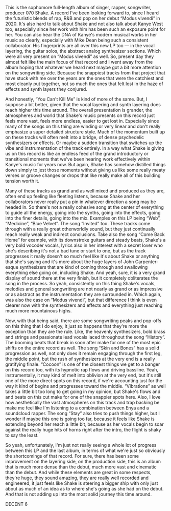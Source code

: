 This is the sophomore full-length album of singer, rapper, songwriter, producer 070 Shake. A record I've been looking forward to, since I heard the futuristic blends of rap, R&B and pop on her debut “Modus vivendi” in 2020. It's also hard to talk about Shake and not also talk about Kanye West too, especially since her work with him has been such an exposure point for her. You can also hear the DNA of Kanye's modern musical works in her music so clearly, especially with Mike Dean being such a consistent collaborator. His fingerprints are all over this new LP too — in the vocal layering, the guitar solos, the abstract analog synthesizer sections. Which were all very present on “Modus vivendi” as well. So, present day they almost felt like the main focus of that record and I went away from the album hoping that whatever we heard next maybe got a bit more attention on the songwriting side. Because the snappiest tracks from that project that have stuck with me over the years are the ones that were the catchiest and most cleanly put together, not so much the ones that felt lost in the haze of effects and synth layers they conjured.

And honestly, “You Can't Kill Me” is kind of more of the same. But, I suppose a bit better, given that the vocal layering and synth layering does reach higher this time around. The overall presentation is grander, the atmospheres and world that Shake's music presents on this record just feels more vast, feels more endless, easier to get lost in. Especially since many of the songs on this thing are winding or very linear and don't really emphasize a super detailed structure style. Much of the momentum built up on these tracks will often melt into a bridge, of dense psychedelic synthesizers or effects. Or maybe a sudden transition that switches up the vibe and instrumentation of the track entirely. In a way what Shake is giving us on this record is like an endless feed of the grand introductory or transitional moments that we've been hearing work effectively within Kanye's music for years now. But again, Shake has somehow distilled things down simply to jest those moments without giving us like some really meaty verses or groove changes or drops that like really make all of this building tension worth it.

Many of these tracks as grand and as well mixed and produced as they are, often end up feeling like fleeting listens, because Shake and her collaborators never really put a pin in whatever direction a song may be headed in. So there's not a really cohesive song at the center of everything to guide all the energy, going into the synths, going into the effects, going into the finer details, going into the mix. Examples on this LP being “Web”, “Medicine”, “Blue Velvet”. The song “Invited” too. These tracks come through with a really great otherworldly sound, but they just continually reach really weak and indirect conclusions. Take also the song “Come Back Home” for example, with its downstroke guitars and steady beats, Shake's a very bold vocoder vocals, lyrics also in her interest with a secret lover who she's describing it's not a bad tune or start to one, but as the track progresses it really doesn't so much feel like it's about Shake or anything that she's saying and it's more about the huge layers of John Carpenter-esque synthesizers that are kind of coming through and swallowing everything else going on, including Shake. And yeah, sure, it is a very grand display of sound there at the very finish, but it completely obliterates the song in the process. So yeah, consistently on this thing Shake's vocals, melodies and general songwriting are not nearly as grand or as impressive or as abstract as the instrumentation they are surrounded in. Which again, was also the case on “Modus vivendi”, but that difference I think is even clearer now with the synthesizers and effects and everything just reaching much more mountainous highs.

Now, with that being said, there are some songwriting peaks and pop-offs on this thing that I do enjoy, it just so happens that they're more the exception than they are the rule. Like, the heavenly synthesizers, bold brass and strings and passionate lead vocals laced throughout the song “History”. The booming beats that break in soon after make for one of the most epic shifts on the entire record as well. The song “Skin and Bones” has a solid progression as well, not only does it remain engaging through the first leg, the middle point, but the rush of synthesizers at the very end is a really gratifying finale. “Cocoon” is one of the closest things we get to a banger on this record too, with its hypnotic rap flows and driving bassline. Yeah, instrumentally, it may kind of melt into oblivion at the very end, but it's still one of the more direct spots on this record, if we're accounting just for the way it kind of begins and progresses toward the middle. “Vibrations” as well takes a little bit too long to get going in my opinion, but Shake's flows and and beats on this cut make for one of the snappier spots here. Also, I love how aesthetically the vast atmospheres on this track and trap backing be make me feel like I'm listening to a combination between Enya and a soundcloud rapper. The song “Stay” also tries to push things higher, but I wonder if maybe this one is going too far, because it feels like Shake is extending beyond her reach a little bit, because as her vocals begin to soar against the really huge hits of horns right after the intro, the flight is shaky to say the least.

So yeah, unfortunately, I'm just not really seeing a whole lot of progress between this LP and the last album, in terms of what we're just so obviously the shortcomings of that record. For sure, there has been some improvement on the layering side, on the production side, this is an album that is much more dense than the debut, much more vast and cinematic than the debut. And while these elements are great in some respects, they're huge, they sound amazing, they are really well recorded and engineered, it just feels like Shake is steering a bigger ship with only just about as much of an idea as to where she's going as she had on the debut. And that is not adding up into the most solid journey this time around.

DECENT 6
